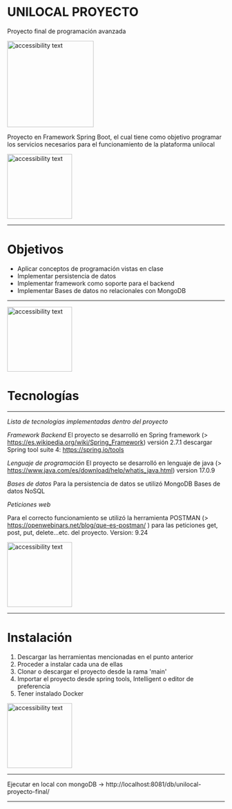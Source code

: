# UNILOCAL PROYECTO
Proyecto final de programación avanzada


<img src="https://cms.rootstack.com/sites/default/files/inline-images/spring-boot.png" width="200" alt="accessibility text">


Proyecto en Framework Spring Boot, el cual tiene como objetivo programar los servicios necesarios para el funcionamiento de la plataforma unilocal

<img src="https://cms.rootstack.com/sites/default/files/inline-images/java1_1.png" width="150" alt="accessibility text">


****************************************************************************************************************************************************
# Objetivos

* Aplicar conceptos de programación vistas en clase
* Implementar persistencia de datos
* Implementar framework como soporte para el backend
* Implementar Bases de datos no relacionales con MongoDB
*****************************************************************************************************************************************************

<img src="https://upload.wikimedia.org/wikipedia/commons/thumb/9/93/MongoDB_Logo.svg/512px-MongoDB_Logo.svg.png" width="150" alt="accessibility text">

# Tecnologías
******************************************************************************************************************************************************
*Lista de tecnologías implementadas dentro del proyecto*

 *Framework Backend*
El proyecto se desarrolló en Spring framework (> https://es.wikipedia.org/wiki/Spring_Framework) versión 2.7.1 descargar Spring tool suite 4: https://spring.io/tools

 *Lenguaje de programación*
El proyecto se desarrolló en lenguaje de java (> https://www.java.com/es/download/help/whatis_java.html)  version 17.0.9

*Bases de datos*
Para la persistencia de datos se utilizó MongoDB Bases de datos NoSQL

*Peticiones web*

Para el correcto funcionamiento se utilizó la herramienta POSTMAN (> https://openwebinars.net/blog/que-es-postman/ ) 
para las peticiones get, post, put, delete...etc. del proyecto. Version: 9.24


<img src="https://www.aluracursos.com/blog/assets/postman/img1-portada.png" width="150" alt="accessibility text">


****************************************************************************************************************************************************
# Instalación

1. Descargar las herramientas mencionadas en el punto anterior
2. Proceder a instalar cada una de ellas
3. Clonar o descargar el proyecto desde la rama 'main'
4. Importar el proyecto desde spring tools, Intelligent o editor de preferencia
5. Tener instalado Docker
 
<img src="https://axarnet.es/images/blog/que-es-el-docker-axarnet.jpg" width="150" alt="accessibility text">

****************************************************************************************************************************************************

Ejecutar en local con mongoDB -> http://localhost:8081/db/unilocal-proyecto-final/


*****************************************************************************************************************************************************
